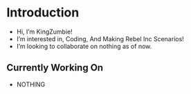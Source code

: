 # Introduction
- Hi, I’m KingZumbie!
- I’m interested in, Coding, And Making Rebel Inc Scenarios!
- I’m looking to collaborate on nothing as of now.
## Currently Working On
- NOTHING
